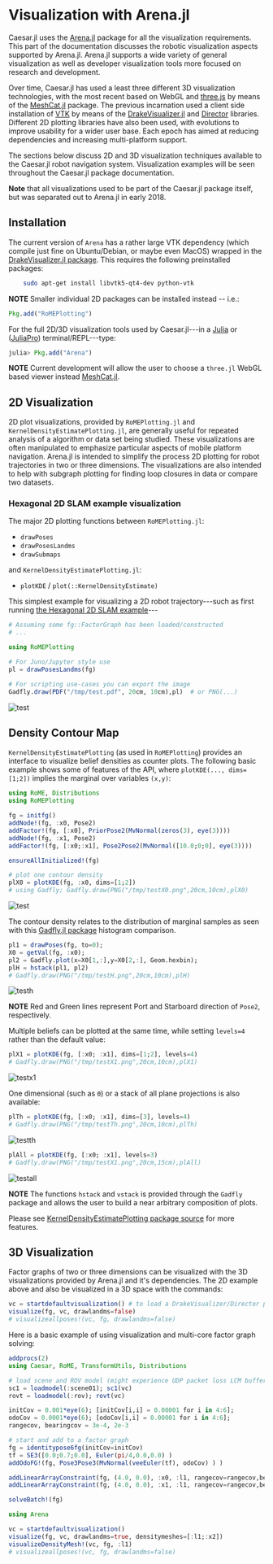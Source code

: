 # Visualization with Arena.jl

Caesar.jl uses the [Arena.jl](https://github.com/dehann/Arena.jl) package for all the visualization requirements.  This part of the documentation discusses the robotic visualization aspects supported by Arena.jl.
Arena.jl supports a wide variety of general visualization as well as developer visualization tools more focused on research and development.

Over time, Caesar.jl has used a least three different 3D visualization technologies, with the most recent based on WebGL and [three.js](https://threejs.org/) by means of the [MeshCat.jl](https://github.com/rdeits/MeshCat.jl) package.
The previous incarnation used a client side installation of [VTK](https://www.vtk.org/)  by means of the [DrakeVisualizer.jl](https://github.com/rdeits/DrakeVisualizer.jl) and [Director](https://github.com/RobotLocomotion/director) libraries.
Different 2D plotting libraries have also been used, with evolutions to improve usability for a wider user base.
Each epoch has aimed at reducing dependencies and increasing multi-platform support.

The sections below discuss 2D and 3D visualization techniques available to the Caesar.jl robot navigation system.
Visualization examples will be seen throughout the Caesar.jl package documentation.

**Note** that all visualizations used to be part of the Caesar.jl package itself, but was separated out to Arena.jl in early 2018.

## Installation

The current version of `Arena` has a rather large VTK dependency (which compile just fine on Ubuntu/Debian, or maybe even MacOS) wrapped in the [DrakeVisualizer.jl package](https://github.com/rdeits/DrakeVisualizer.jl).  This requires the following preinstalled packages:
```bash
    sudo apt-get install libvtk5-qt4-dev python-vtk
```

**NOTE** Smaller individual 2D packages can be installed instead -- i.e.:
```julia
Pkg.add("RoMEPlotting")
```

For the full 2D/3D visualization tools used by Caesar.jl---in a [Julia](http://www.julialang.org) or ([JuliaPro](http://www.juliacomputing.com)) terminal/REPL---type:
```julia
julia> Pkg.add("Arena")
```

**NOTE** Current development will allow the user to choose a `three.jl` WebGL based viewer instead [MeshCat.jl](https://github.com/rdeits/MeshCat.jl).

## 2D Visualization

2D plot visualizations, provided by `RoMEPlotting.jl` and `KernelDensityEstimatePlotting.jl`, are generally useful for repeated analysis of a algorithm or data set being studied.
These visualizations are often manipulated to emphasize particular aspects of mobile platform navigation.
Arena.jl is intended to simplify the process 2D plotting for robot trajectories in two or three dimensions.
The visualizations are also intended to help with subgraph plotting for finding loop closures in data or compare two datasets.

### Hexagonal 2D SLAM example visualization

The major 2D plotting functions between `RoMEPlotting.jl`:
- `drawPoses`
- `drawPosesLandms`
- `drawSubmaps`

and `KernelDensityEstimatePlotting.jl`:
- `plotKDE` / `plot(::KernelDensityEstimate)`


This simplest example for visualizing a 2D robot trajectory---such as first running [the Hexagonal 2D SLAM example](http://www.juliarobotics.org/Caesar.jl/latest/tut_hexagonal2d.html)---
```julia
# Assuming some fg::FactorGraph has been loaded/constructed
# ...

using RoMEPlotting

# For Juno/Jupyter style use
pl = drawPosesLandms(fg)

# For scripting use-cases you can export the image
Gadfly.draw(PDF("/tmp/test.pdf", 20cm, 10cm),pl)  # or PNG(...)
```

![test](https://user-images.githubusercontent.com/6412556/42294545-c6c80f70-7faf-11e8-8167-017889cee932.png)

## Density Contour Map

`KernelDensityEstimatePlotting` (as used in `RoMEPlotting`) provides an interface to visualize belief densities as counter plots.
The following basic example shows some of features of the API, where `plotKDE(..., dims=[1;2])` implies the marginal over variables `(x,y)`:

```julia
using RoME, Distributions
using RoMEPlotting

fg = initfg()
addNode!(fg, :x0, Pose2)
addFactor!(fg, [:x0], PriorPose2(MvNormal(zeros(3), eye(3))))
addNode!(fg, :x1, Pose2)
addFactor!(fg, [:x0;:x1], Pose2Pose2(MvNormal([10.0;0;0], eye(3))))

ensureAllInitialized!(fg)

# plot one contour density
plX0 = plotKDE(fg, :x0, dims=[1;2])
# using Gadfly; Gadfly.draw(PNG("/tmp/testX0.png",20cm,10cm),plX0)
```

![test](https://user-images.githubusercontent.com/6412556/42532654-93f9a87e-8455-11e8-9dc7-b00f73f1321a.png)

The contour density relates to the distribution of marginal samples as seen with this [Gadfly.jl package](http://gadflyjl.org/stable/) histogram comparison.

```julia
pl1 = drawPoses(fg, to=0);
X0 = getVal(fg, :x0);
pl2 = Gadfly.plot(x=X0[1,:],y=X0[2,:], Geom.hexbin);
plH = hstack(pl1, pl2)
# Gadfly.draw(PNG("/tmp/testH.png",20cm,10cm),plH)
```

![testh](https://user-images.githubusercontent.com/6412556/42533539-2c8571e8-8458-11e8-86f6-39d1e5c94242.png)

**NOTE** Red and Green lines represent Port and Starboard direction of `Pose2`, respectively.

Multiple beliefs can be plotted at the same time, while setting `levels=4` rather than the default value:

```julia
plX1 = plotKDE(fg, [:x0; :x1], dims=[1;2], levels=4)
# Gadfly.draw(PNG("/tmp/testX1.png",20cm,10cm),plX1)
```

![testx1](https://user-images.githubusercontent.com/6412556/42532963-656cef56-8456-11e8-9636-42592c0d148c.png)

One dimensional (such as `Θ`) or a stack of all plane projections is also available:

```julia
plTh = plotKDE(fg, [:x0; :x1], dims=[3], levels=4)
# Gadfly.draw(PNG("/tmp/testTh.png",20cm,10cm),plTh)
```

![testth](https://user-images.githubusercontent.com/6412556/42533188-2dee90c4-8457-11e8-9844-0ef57fba1c82.png)

```julia
plAll = plotKDE(fg, [:x0; :x1], levels=3)
# Gadfly.draw(PNG("/tmp/testX1.png",20cm,15cm),plAll)
```

![testall](https://user-images.githubusercontent.com/6412556/42533225-42ddaf9c-8457-11e8-8b0d-b1f3695d8b00.png)

**NOTE** The functions `hstack` and `vstack` is provided through the `Gadfly` package and allows the user to build a near arbitrary composition of plots.

Please see [KernelDensityEstimatePlotting package source](https://github.com/JuliaRobotics/KernelDensityEstimatePlotting.jl) for more features.

## 3D Visualization

Factor graphs of two or three dimensions can be visualized with the 3D visualizations provided by Arena.jl and it's dependencies.
The 2D example above and also be visualized in a 3D space with the commands:
```julia
vc = startdefaultvisualization() # to load a DrakeVisualizer/Director process instance
visualize(fg, vc, drawlandms=false)
# visualizeallposes!(vc, fg, drawlandms=false)
```  

Here is a basic example of using visualization and multi-core factor graph solving:
```julia
addprocs(2)
using Caesar, RoME, TransformUtils, Distributions

# load scene and ROV model (might experience UDP packet loss LCM buffer not set)
sc1 = loadmodel(:scene01); sc1(vc)
rovt = loadmodel(:rov); rovt(vc)

initCov = 0.001*eye(6); [initCov[i,i] = 0.00001 for i in 4:6];
odoCov = 0.0001*eye(6); [odoCov[i,i] = 0.00001 for i in 4:6];
rangecov, bearingcov = 3e-4, 2e-3

# start and add to a factor graph
fg = identitypose6fg(initCov=initCov)
tf = SE3([0.0;0.7;0.0], Euler(pi/4,0.0,0.0) )
addOdoFG!(fg, Pose3Pose3(MvNormal(veeEuler(tf), odoCov) ) )

addLinearArrayConstraint(fg, (4.0, 0.0), :x0, :l1, rangecov=rangecov,bearingcov=bearingcov)
addLinearArrayConstraint(fg, (4.0, 0.0), :x1, :l1, rangecov=rangecov,bearingcov=bearingcov)

solveBatch!(fg)

using Arena

vc = startdefaultvisualization()
visualize(fg, vc, drawlandms=true, densitymeshes=[:l1;:x2])
visualizeDensityMesh!(vc, fg, :l1)
# visualizeallposes!(vc, fg, drawlandms=false)
```
